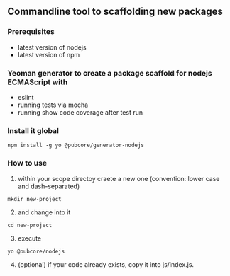 ## Commandline tool to scaffolding new packages

### Prerequisites
* latest version of nodejs
* latest version of npm

### Yeoman generator to create a package scaffold for nodejs ECMAScript with
* eslint
* running tests via mocha
* running show code coverage after test run

### Install it global
```
npm install -g yo @pubcore/generator-nodejs
```
### How to use
1) within your scope directoy craete a new one (convention: lower case and dash-separated)
```
mkdir new-project
```
2) and change into it
```
cd new-project
```
3) execute
```
yo @pubcore/nodejs
```
4) (optional) if your code already exists, copy it into js/index.js.
